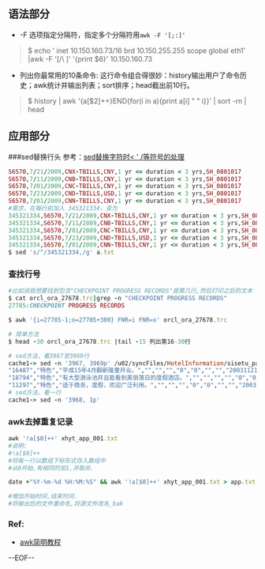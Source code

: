 ## 语法部分
- -F 选项指定分隔符，指定多个分隔符用`awk -F '[;:]'`

>$ echo '    inet 10.150.160.73/16 brd 10.150.255.255 scope global eth1' |awk -F '[/\ ]' '{print $6}'
10.150.160.73

- 列出你最常用的10条命令: 这行命令组合得很妙：history输出用户了命令历史；awk统计并输出列表；sort排序；head截出前10行。

>$ history | awk '{a[$2]++}END{for(i in a){print a[i] " " i}}' | sort -rn | head

## 应用部分

###sed替换行头
参考：[sed替换字符时< ' /等符号的处理](http://www.cnblogs.com/buro79xxd/archive/2012/03/21/2410642.html)
```ruby
S6570,7/21/2009,CNX-TBILLS,CNY,1 yr <= duration < 3 yrs,SH_0801017
S6570,7/11/2009,CNB-TBILLS,CNY,1 yr <= duration < 3 yrs,SH_0801017
S6570,7/01/2009,CNC-TBILLS,CNY,1 yr <= duration < 3 yrs,SH_0801017
S6570,7/23/2009,CND-TBILLS,USD,1 yr <= duration < 3 yrs,SH_0801017
S6570,7/01/2009,CNN-TBILLS,CNY,1 yr <= duration < 3 yrs,SH_0801017
#需求，在每行前加入 345321334，变为
345321334,S6570,7/21/2009,CNX-TBILLS,CNY,1 yr <= duration < 3 yrs,SH_0801017
345321334,S6570,7/11/2009,CNB-TBILLS,CNY,1 yr <= duration < 3 yrs,SH_0801017
345321334,S6570,7/01/2009,CNC-TBILLS,CNY,1 yr <= duration < 3 yrs,SH_0801017
345321334,S6570,7/23/2009,CND-TBILLS,USD,1 yr <= duration < 3 yrs,SH_0801017
345321334,S6570,7/01/2009,CNN-TBILLS,CNY,1 yr <= duration < 3 yrs,SH_0801017
$ sed 's/^/345321334,/g' a.txt
```

### 查找行号
```ruby
#比如说我想要找到包含"CHECKPOINT PROGRESS RECORDS"是第几行,然后打印之后的文本
$ cat orcl_ora_27678.trc|grep -n "CHECKPOINT PROGRESS RECORDS"
27785:CHECKPOINT PROGRESS RECORDS

$ awk '{i=27785-1;o=27785+300} FNR=i FNR=o' orcl_ora_27678.trc

# 简单方法
$ head -30 orcl_ora_27678.trc |tail -15 列出第16-30行

# sed方法，看3967至3969行
cache1-> sed -n '3967, 3969p' /u02/syncFiles/HotelInformation/sisetu_page_data_cg.csv
"16487","特色","平成15年4月翻新隆重开业。","","","","0","0","","","20031121"
"18794","特色","有大型游泳池并且能看到美丽落日的度假酒店。","","","","","0","0","","","20031121"
"11297","特色","适于商务，度假，欢迎广泛利用。","","","","0","0","","","20031121"
# sed方法，看一行
cache1-> sed -n '3968, 1p'
```

### awk去掉重复记录
```ruby
awk '!a[$0]++' xhyt_app_001.txt 
#说明: 
#!a[$0]++ 
#将每一行以数组下标形式存入数组中 
#从0开始,有相同的加1,并取非. 

date +"%Y-%m-%d %H:%M:%S" && awk '!a[$0]++' xhyt_app_001.txt > app.txt && date +"%Y-%m-%d %H:%M:%S" && mv xhyt_app_001.txt xhyt_app_0001_bak.txt && mv app.txt xhyt_app_001.txt 

#增加开始时间,结束时间. 
#将输出后的文件重命名,将源文件改名_bak
```

### Ref:
- [awk简明教程](http://coolshell.cn/articles/9070.html)

--EOF--